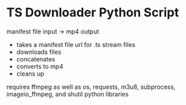 # TS Downloader Python Script

manifest file input -> mp4 output

 - takes a manifest file url for .ts stream files
 - downloads files
 - concatenates
 - converts to mp4
 - cleans up

requires ffmpeg as well as os, requests, m3u8, subprocess, imageio_ffmpeg, and shutil python libraries
